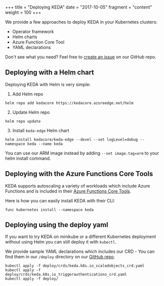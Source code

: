 +++
title = "Deploying KEDA"
date = "2017-10-05"
fragment = "content"
weight = 100
+++

We provide a few approaches to deploy KEDA in your Kubernetes clusters:

- Operator framework
- Helm charts
- Azure Function Core Tool
- YAML declarations

Don't see what you need? Feel free to [create an issue]() on our GitHub repo.

## Deploying with a Helm chart

Deploying KEDA with Helm is very simple:

1. Add Helm repo

```cli
helm repo add kedacore https://kedacore.azureedge.net/helm
```

2. Update Helm repo
```cli
helm repo update
```

3. Install `keda-edge` Helm chart

```cli
helm install kedacore/keda-edge --devel --set logLevel=debug --namespace keda --name keda
```

You can use our ARM image instead by adding `--set image.tag=arm` to your helm install command.

## Deploying with the Azure Functions Core Tools
KEDA supports autoscaling a variety of workloads which include Azure Functions and is included in their [Azure Functions Core Tools](https://github.com/Azure/azure-functions-core-tools).

Here is how you can easily install KEDA with their CLI:
```
func kubernetes install --namespace keda
```

## Deploying using the deploy yaml
If you want to try KEDA on minikube or a different Kubernetes deployment without using Helm you can still deploy it with `kubectl`.

We provide sample YAML declarations which includes our CRD - You can find them in our `/deploy` directory on our [GitHub repo](https://github.com/kedacore/keda).

```
kubectl apply -f deploy/crds/keda.k8s.io_scaledobjects_crd.yaml
kubectl apply -f deploy/crds/keda.k8s.io_triggerauthentications_crd.yaml
kubectl apply -f deploy/
```